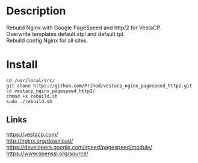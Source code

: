 # Description
Rebuild Nginx with Google PageSpeed and http/2 for VestaCP.  
Overwrite templates default.stpl and default.tpl.  
Rebuild config Nginx for all sites.
# Install
    cd /usr/local/src/
    git clone https://github.com/Prihod/vestacp_nginx_pagespeed_http2.git
    cd vestacp_nginx_pagespeed_http2/
    chmod +x rebuild.sh
    sudo ./rebuild.sh
Links
-----------
<https://vestacp.com/>  
<http://nginx.org/download/>  
<https://developers.google.com/speed/pagespeed/module/>  
<https://www.openssl.org/source/>  